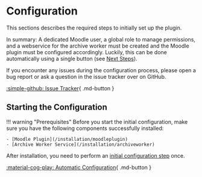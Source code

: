 # Configuration

This sections describes the required steps to initially set up the plugin.

In summary: A dedicated Moodle user, a global role to manage permissions, and a
webservice for the archive worker must be created and the Moodle plugin must be
configured accordingly. Luckily, this can be done automatically using a single
button (see [Next Steps](#next-steps)).

If you encounter any issues during the configuration process, please open a bug
report or ask a question in the issue tracker over on GitHub.

[:simple-github: Issue Tracker](https://github.com/ngandrass/moodle-quiz_archiver/issues){ .md-button }


## Starting the Configuration

!!! warning "Prerequisites"
    Before you start the initial configuration, make sure you have the following
    components successfully installed:

    - [Moodle Plugin](/installation/moodleplugin)
    - [Archive Worker Service](/installation/archiveworker)

After installation, you need to perform an [initial configuration step](/configuration/initialconfig/automatic) once.

[:material-cog-play: Automatic Configuration](/configuration/initialconfig/automatic){ .md-button }
